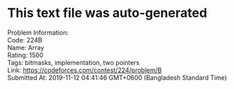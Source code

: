 # This text file was auto-generated  
  
Problem Information:  
Code: 224B  
Name: Array  
Rating: 1500  
Tags: bitmasks, implementation, two pointers  
Link: https://codeforces.com/contest/224/problem/B  
Submitted At: 2019-11-12 04:41:46 GMT+0600 (Bangladesh Standard Time)  
